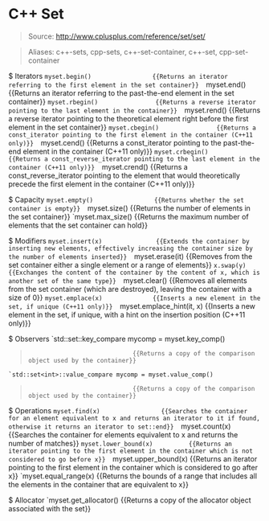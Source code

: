 # C++ Set

> Source: http://www.cplusplus.com/reference/set/set/

> Aliases: c++-sets, cpp-sets, c++-set-container, c++-set, cpp-set-container

$ Iterators
    `myset.begin()                 {{Returns an iterator referring to the first element in the set container}} 
    `myset.end()                   {{Returns an iterator referring to the past-the-end element in the set container}} 
    `myset.rbegin()                {{Returns a reverse iterator pointing to the last element in the container}} 
    `myset.rend()                  {{Returns a reverse iterator pointing to the theoretical element right before the first element in the set container}} 
    `myset.cbegin()                {{Returns a const_iterator pointing to the first element in the container (C++11 only)}} 
    `myset.cend()                  {{Returns a const_iterator pointing to the past-the-end element in the container (C++11 only)}} 
    `myset.crbegin()               {{Returns a const_reverse_iterator pointing to the last element in the container (C++11 only)}} 
    `myset.crend()                 {{Returns a const_reverse_iterator pointing to the element that would theoretically precede the first element in the container (C++11 only)}} 

$ Capacity
    `myset.empty()                 {{Returns whether the set container is empty}} 
    `myset.size()                  {{Returns the number of elements in the set container}} 
    `myset.max_size()              {{Returns the maximum number of elements that the set container can hold}} 

$ Modifiers
    `myset.insert(x)               {{Extends the container by inserting new elements, effectively increasing the container size by the number of elements inserted}} 
    `myset.erase(it)               {{Removes from the set container either a single element or a range of elements}} 
    `x.swap(y)                     {{Exchanges the content of the container by the content of x, which is another set of the same type}} 
    `myset.clear()                 {{Removes all elements from the set container (which are destroyed), leaving the container with a size of 0}} 
    `myset.emplace(x)              {{Inserts a new element in the set, if unique (C++11 only)}} 
    `myset.emplace_hint(it, x)     {{Inserts a new element in the set, if unique, with a hint on the insertion position (C++11 only)}} 

$ Observers
    `std::set<int>::key_compare mycomp = myset.key_comp()
>                                  {{Returns a copy of the comparison object used by the container}} 
    `std::set<int>::value_compare mycomp = myset.value_comp()
>                                  {{Returns a copy of the comparison object used by the container}} 

$ Operations
    `myset.find(x)                 {{Searches the container for an element equivalent to x and returns an iterator to it if found, otherwise it returns an iterator to set::end}} 
    `myset.count(x)                {{Searches the container for elements equivalent to x and returns the number of matches}} 
    `myset.lower_bound(x)          {{Returns an iterator pointing to the first element in the container which is not considered to go before x}} 
    `myset.upper_bound(x)          {{Returns an iterator pointing to the first element in the container which is considered to go after x}} 
    `myset.equal_range(x)          {{Returns the bounds of a range that includes all the elements in the container that are equivalent to x}} 

$ Allocator
    `myset.get_allocator()         {{Returns a copy of the allocator object associated with the set}} 

